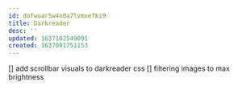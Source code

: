 ```yaml
---
id: dofwuar5w4n0a7lvmxefki9
title: Darkreader
desc: ''
updated: 1637102549091
created: 1637091751153
---
```



[] add scrollbar visuals to darkreader css
[] filtering images to max brightness
